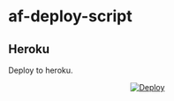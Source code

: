 # af-deploy-script

<!-- ## Railway

[![Deploy on Railway](https://railway.app/button.svg)](https://railway.app/new/template?template=)
<br> -->

## Heroku

Deploy to heroku.
<p align="center">
<a href="https://heroku.com/deploy?template=https://github.com/ramo-jack/af-deploy-script">
  <img src="https://www.herokucdn.com/deploy/button.svg" alt="Deploy">
</a>
</p>

